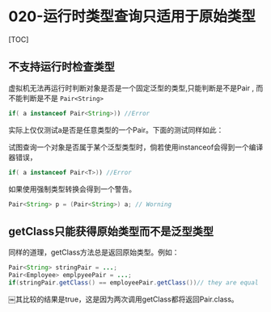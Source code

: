 # 020-运行时类型查询只适用于原始类型

[TOC]

## 不支持运行时检查类型

虚拟机无法再运行时判断对象是否是一个固定泛型的类型,只能判断是不是Pair , 而不能判断是不是 `Pair<String>`

```java
if( a instanceof Pair<String>)) //Error
```

实际上仅仅测试a是否是任意类型的一个Pair。下面的测试同样如此：

试图查询一个对象是否属于某个泛型类型时，倘若使用instanceof会得到一个编译器错误，

```java
if( a instanceof Pair<T>)) //Error
```

如果使用强制类型转换会得到一个警告。

```java
Pair<String> p = (Pair<String>) a; // Worning
```

## getClass只能获得原始类型而不是泛型类型

同样的道理，getClass方法总是返回原始类型。例如：

```java
Pair<String> stringPair = ...;
Pair<Employee> emplpyeePair = ...;
if(stringPair.getClass() == employeePair.getClass())// they are equal
```

￼其比较的结果是true，这是因为两次调用getClass都将返回Pair.class。

